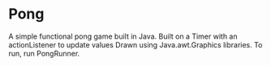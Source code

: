 # Pong
A simple functional pong game built in Java.
Built on a Timer with an actionListener to update values
Drawn using Java.awt.Graphics libraries.
To run, run PongRunner.
